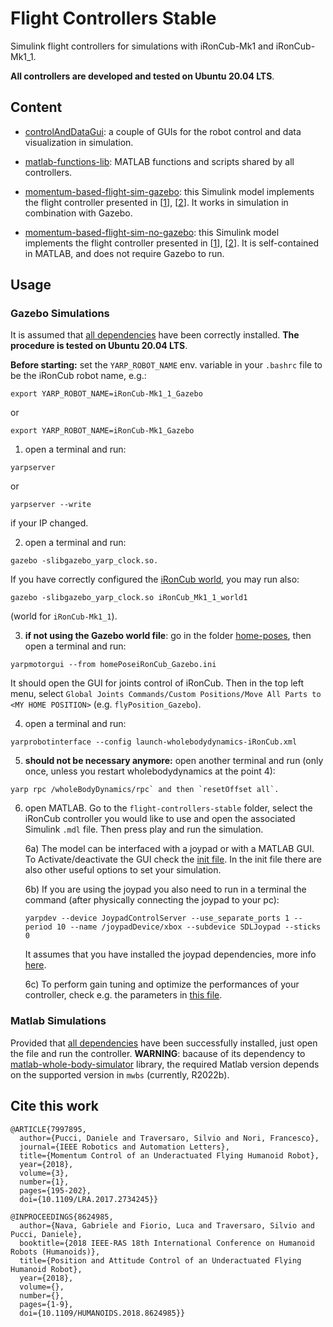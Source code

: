 # Flight Controllers Stable

Simulink flight controllers for simulations with iRonCub-Mk1 and iRonCub-Mk1_1. 

**All controllers are developed and tested on Ubuntu 20.04 LTS**.

## Content

- [controlAndDataGui](controlAndDataGui): a couple of GUIs for the robot control and data visualization in simulation.

- [matlab-functions-lib](matlab-functions-lib): MATLAB functions and scripts shared by all controllers.

- [momentum-based-flight-sim-gazebo](momentum-based-flight-sim-gazebo): this Simulink model implements the flight controller presented in [[1](https://ieeexplore.ieee.org/document/7997895)], [[2](https://ieeexplore.ieee.org/document/8624985)]. It works in simulation in combination with Gazebo. 

- [momentum-based-flight-sim-no-gazebo](momentum-based-flight-sim-no-gazebo): this Simulink model implements the flight controller presented in [[1](https://ieeexplore.ieee.org/document/7997895)], [[2](https://ieeexplore.ieee.org/document/8624985)]. It is self-contained in MATLAB, and does not require Gazebo to run. 

## Usage

### Gazebo Simulations

It is assumed that [all dependencies](../README.md#installation) have been correctly installed. **The procedure is tested on Ubuntu 20.04 LTS**.

**Before starting:** set the `YARP_ROBOT_NAME` env. variable in your `.bashrc` file to be the iRonCub robot name, e.g.:

```
export YARP_ROBOT_NAME=iRonCub-Mk1_1_Gazebo 
```
or
```
export YARP_ROBOT_NAME=iRonCub-Mk1_Gazebo
```

1) open a terminal and run:

  ```
  yarpserver
  ```
  or 
  ```
  yarpserver --write
  ```
  if your IP changed.

2) open a terminal and run:

  ```
  gazebo -slibgazebo_yarp_clock.so.
  ```
  If you have correctly configured the [iRonCub world](../models/worlds), you may run also:  
  ```
  gazebo -slibgazebo_yarp_clock.so iRonCub_Mk1_1_world1 
  ```
  (world for `iRonCub-Mk1_1`).

3) **if not using the Gazebo world file**: go in the folder [home-poses](../models/home-poses), then open a terminal and run:
  ```
  yarpmotorgui --from homePoseiRonCub_Gazebo.ini
  ```
  It should open the GUI for joints control of iRonCub. Then in the top left menu, select `Global Joints Commands/Custom Positions/Move All Parts to <MY HOME POSITION>` (e.g. `flyPosition_Gazebo`).

4) open a terminal and run:
  ```
  yarprobotinterface --config launch-wholebodydynamics-iRonCub.xml
  ```
  
5) **should not be necessary anymore:** open another terminal and run (only once, unless you restart wholebodydynamics at the point 4): 
  ```
  yarp rpc /wholeBodyDynamics/rpc` and then `resetOffset all`.
  ```

6) open MATLAB. Go to the `flight-controllers-stable` folder, select the iRonCub controller you would like to use and open the associated Simulink `.mdl` file. Then press play and run the simulation.

   6a) The model can be interfaced with a joypad or with a MATLAB GUI. To Activate/deactivate the GUI check the [init file](momentum-based-flight-sim-gazebo/initMomentumBasedFlight.m#L52). In the init file there are also other useful options to set your simulation.

   6b) If you are using the joypad you also need to run in a terminal the command (after physically connecting the joypad to your pc):
   ```
   yarpdev --device JoypadControlServer --use_separate_ports 1 --period 10 --name /joypadDevice/xbox --subdevice SDLJoypad --sticks 0
   ```
   It assumes that you have installed the joypad dependencies, more info [here](https://github.com/robotology/walking-controllers#how-to-run-the-joypad-module).

   6c) To perform gain tuning and optimize the performances of your controller, check e.g. the parameters in [this file](momentum-based-flight-sim-gazebo/app/robots/iRonCub-Mk1_1_Gazebo/gainsAndParameters.m).

### Matlab Simulations

Provided that [all dependencies](../README.md#installation) have been successfully installed, just open the file []() and run the controller. **WARNING**: bacause of its dependency to [matlab-whole-body-simulator](https://github.com/ami-iit/matlab-whole-body-simulator) library, the required Matlab version depends on the supported version in `mwbs` (currently, R2022b).

## Cite this work

```
@ARTICLE{7997895,
  author={Pucci, Daniele and Traversaro, Silvio and Nori, Francesco},
  journal={IEEE Robotics and Automation Letters}, 
  title={Momentum Control of an Underactuated Flying Humanoid Robot}, 
  year={2018},
  volume={3},
  number={1},
  pages={195-202},
  doi={10.1109/LRA.2017.2734245}}

```

```
@INPROCEEDINGS{8624985,
  author={Nava, Gabriele and Fiorio, Luca and Traversaro, Silvio and Pucci, Daniele},
  booktitle={2018 IEEE-RAS 18th International Conference on Humanoid Robots (Humanoids)}, 
  title={Position and Attitude Control of an Underactuated Flying Humanoid Robot}, 
  year={2018},
  volume={},
  number={},
  pages={1-9},
  doi={10.1109/HUMANOIDS.2018.8624985}}

```
